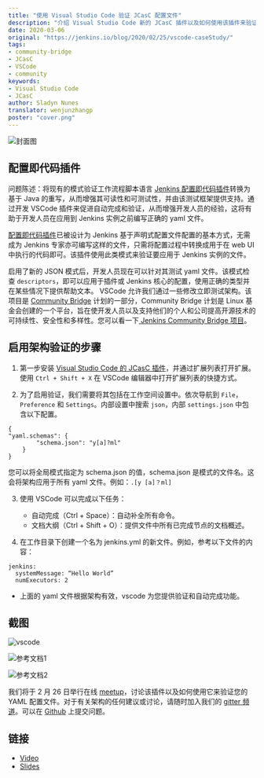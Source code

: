```yaml
---
title: "使用 Visual Studio Code 验证 JCasC 配置文件"
description: "介绍 Visual Studio Code 新的 JCasC 插件以及如何使用该插件来验证您的 YAML 配置文件"
date: 2020-03-06
original: "https://jenkins.io/blog/2020/02/25/vscode-caseStudy/"
tags:
- community-bridge
- JCasC
- VSCode
- community
keywords:
- Visual Studio Code
- JCasC
author: Sladyn Nunes
translator: wenjunzhangp
poster: "cover.png"
---
```


![封面图](cover.png)

## 配置即代码插件

问题陈述：将现有的模式验证工作流程脚本语言 [Jenkins 配置即代码插件](https://plugins.jenkins.io/configuration-as-code/)转换为基于 Java 的重写，从而增强其可读性和可测试性，并由该测试框架提供支持。通过开发 VSCode 插件来促进自动完成和验证，从而增强开发人员的经验，这将有助于开发人员在应用到 Jenkins 实例之前编写正确的 yaml 文件。

[配置即代码插件](https://plugins.jenkins.io/configuration-as-code/)已被设计为 Jenkins 基于声明式配置文件配置的基本方式，无需成为 Jenkins 专家亦可编写这样的文件，只需将配置过程中转换成用于在 web UI 中执行的代码即可。该插件使用此类模式来验证要应用于 Jenkins 实例的文件。

启用了新的 JSON 模式后，开发人员现在可以针对其测试 yaml 文件。该模式检查 `descriptors`，即可以应用于插件或 Jenkins 核心的配置，使用正确的类型并在某些情况下提供帮助文本。 VSCode 允许我们通过一些修改立即测试架构。该项目是 [Community Bridge](https://communitybridge.org/) 计划的一部分，Community Bridge 计划是 Linux 基金会创建的一个平台，旨在使开发人员以及支持他们的个人和公司提高开源技术的可持续性、安全性和多样性。您可以看一下[ Jenkins Community Bridge 项目](https://people.communitybridge.org/project/bce45251-1ff4-4131-9699-0a0017b31495)。

## 启用架构验证的步骤

1. 第一步安装 [Visual Studio Code 的 JCasC 插件](https://marketplace.visualstudio.com/items?itemName=jcasc-developers.jcasc-plugin)，并通过扩展列表打开扩展。使用 `Ctrl + Shift + X` 在 VSCode 编辑器中打开扩展列表的快捷方式。

2. 为了启用验证，我们需要将其包括在工作空间设置中。依次导航到 `File`，`Preference` 和 `Settings`。内部设置中搜索 `json`，内部 `settings.json` 中包含以下配置。

```
{
"yaml.schemas": {
        "schema.json": "y[a]?ml"
    }
}
```

您可以将全局模式指定为 schema.json 的值，schema.json 是模式的文件名。这会将架构应用于所有 yaml 文件。例如：`.[y [a]？ml]`

3. 使用 VSCode 可以完成以下任务：
    - 自动完成（Ctrl + Space）：自动补全所有命令。
    - 文档大纲（Ctrl + Shift + O）：提供文件中所有已完成节点的文档概述。

4. 在工作目录下创建一个名为 jenkins.yml 的新文件。例如，参考以下文件的内容：

```
jenkins:
  systemMessage: “Hello World”
  numExecutors: 2
```
   - 上面的 yaml 文件根据架构有效，vscode 为您提供验证和自动完成功能。

## 截图

![vscode](vscode.png)

![参考文档1](userDocs1.png)

![参考文档2](userDocs2.png)

我们将于 2 月 26 日举行在线 [meetup](https://www.meetup.com/Jenkins-online-meetup/events/268823268)，讨论该插件以及如何使用它来验证您的 YAML 配置文件。对于有关架构的任何建议或讨论，请随时加入我们的 [gitter 频道](https://gitter.im/jenkinsci/jcasc-devtools-project)。可以在 [Github](https://github.com/jenkinsci/configuration-as-code-plugin/issues) 上提交问题。

## 链接

* [Video](https://www.youtube.com/watch?v=nlm-ZaW9FPo&feature=youtu.be)
* [Slides](https://www.slideshare.net/SladynNunes/jenkins-jcasc-online-meetup)